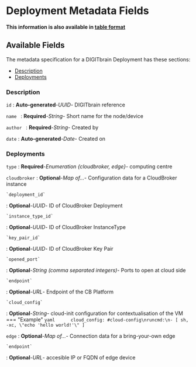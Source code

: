 <style>
  .md-content__button {
    display: none;
  }
</style>
# Deployment Metadata Fields

**This information is also available in [table format](/tables/deployment/)**


## Available Fields 

The metadata specification for a DIGITbrain Deployment
has these sections:

- [Description](#description)
- [Deployments](#deployments)


### Description


`id`
:   **Auto-generated**-*UUID*- DIGITbrain reference


`name `
:   **Required**-*String*- Short name for the node/device


`author `
:   **Required**-*String*- Created by


`date`
:   **Auto-generated**-*Date*- Created on



### Deployments


`type`
:   **Required**-*Enumeration {cloudbroker, edge}*- computing centre


`cloudbroker`
:   **Optional**-*Map of…*- Configuration data for a CloudBroker instance

    `deployment_id`
:   **Optional**-*UUID*- ID of CloudBroker Deployment

    `instance_type_id`
:   **Optional**-*UUID*- ID of CloudBroker InstanceType

    `key_pair_id`
:   **Optional**-*UUID*- ID of CloudBroker Key Pair

    `opened_port`
:   **Optional**-*String (comma separated integers)*- Ports to open at cloud side

    `endpoint`
:   **Optional**-*URL*- Endpoint of the CB Platform

    `cloud_config`
:   **Optional**-*String*- cloud-init configuration for contextualisation of the VM
        === "Example"
            ``` yaml     
            cloud_config: #cloud-config\nruncmd:\n- [ sh, -xc, \"echo 'hello world!'\" ]
            ```

`edge`
:   **Optional**-*Map of…*- Connection data for a bring-your-own edge

    `endpoint`
:   **Optional**-*URL*- accesible IP or FQDN of edge device
